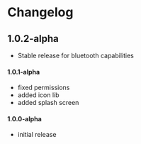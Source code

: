 # Changelog
## 1.0.2-alpha
- Stable release for bluetooth capabilities

#### 1.0.1-alpha
- fixed permissions
- added icon lib
- added splash screen

#### 1.0.0-alpha
- initial release
